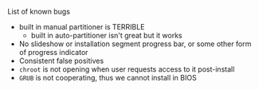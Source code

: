 List of known bugs
- built in manual partitioner is TERRIBLE
  - built in auto-partitioner isn't great but it works
- No slideshow or installation segment progress bar, or some other form of progress indicator
- Consistent false positives
- `chroot` is not opening when user requests access to it post-install
- `GRUB` is not cooperating, thus we cannot install in BIOS